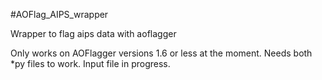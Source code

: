 #AOFlag_AIPS_wrapper

Wrapper to flag aips data with aoflagger

Only works on AOFlagger versions 1.6 or less at the moment. Needs both  *py files to work. Input file in progress.
